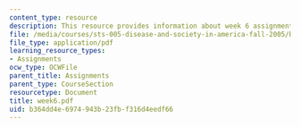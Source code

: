 ```yaml
---
content_type: resource
description: This resource provides information about week 6 assignments.
file: /media/courses/sts-005-disease-and-society-in-america-fall-2005/b364dd4e6974943b23fbf316d4eedf66_week6.pdf
file_type: application/pdf
learning_resource_types:
- Assignments
ocw_type: OCWFile
parent_title: Assignments
parent_type: CourseSection
resourcetype: Document
title: week6.pdf
uid: b364dd4e-6974-943b-23fb-f316d4eedf66
---
```

